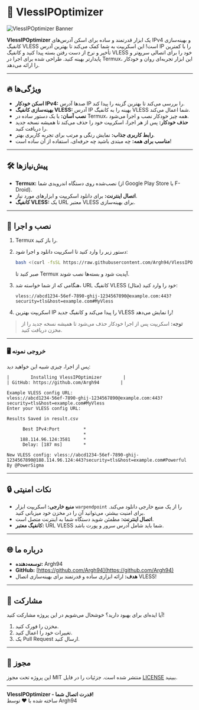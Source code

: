 # 🌟 VlessIPOptimizer

![VlessIPOptimizer Banner](https://via.placeholder.com/1200x400.png?text=VlessIPOptimizer+-+Power+Your+Connection)

**VlessIPOptimizer** یک ابزار قدرتمند و ساده برای اسکن آدرس‌های IPv4 و بهینه‌سازی کانفیگ VLESS است! این اسکریپت به شما کمک می‌کند تا بهترین آدرس IP را با کمترین تأخیر و نرخ از دست رفتن بسته پیدا کنید و کانفیگ VLESS خود را برای اتصالی سریع‌تر و پایدارتر بهینه کنید. طراحی شده برای اجرا در Termux، این ابزار تجربه‌ای روان و خودکار را ارائه می‌دهد.

---

## 🔥 ویژگی‌ها

- **اسکن خودکار IPv4:** صدها آدرس IP را بررسی می‌کند تا بهترین گزینه را پیدا کند.
- **بهینه‌سازی کانفیگ VLESS:** آدرس IP بهینه را به کانفیگ VLESS شما اعمال می‌کند.
- **نصب آسان:** با یک دستور ساده در Termux، همه چیز خودکار نصب و اجرا می‌شود.
- **حذف خودکار:** پس از هر اجرا، اسکریپت خود را حذف می‌کند تا همیشه نسخه جدید را دریافت کنید.
- **رابط کاربری جذاب:** نمایش رنگی و مرتب برای تجربه کاربری بهتر.
- **مناسب برای همه:** چه مبتدی باشید چه حرفه‌ای، استفاده از آن ساده است!

---

## 🛠️ پیش‌نیازها

- **Termux:** نصب‌شده روی دستگاه اندرویدی شما (از Google Play Store یا F-Droid).
- **اتصال اینترنت:** برای دانلود اسکریپت و ابزارهای مورد نیاز.
- **کانفیگ VLESS:** یک URL معتبر VLESS برای بهینه‌سازی.

---

## 🚀 نصب و اجرا

1. Termux را باز کنید.
2. دستور زیر را وارد کنید تا اسکریپت دانلود و اجرا شود:

   ```bash
   bash <(curl -fsSL https://raw.githubusercontent.com/Argh94/VlessIPOptimizer/main/install.sh)
   ```

   صبر کنید تا Termux آپدیت شود و بسته‌ها نصب شوند.

3. هنگامی که از شما خواسته شد، URL کانفیگ VLESS خود را وارد کنید (مثال):

   ```
   vless://abcd1234-56ef-7890-ghij-1234567890@example.com:443?security=tls&host=example.com#MyVless
   ```

4. اسکریپت بهترین IP را پیدا می‌کند و کانفیگ جدید VLESS را نمایش می‌دهد!

> **توجه:** اسکریپت پس از اجرا خودکار حذف می‌شود تا همیشه نسخه جدید را از مخزن دریافت کنید.

---

### 🖥️ خروجی نمونه

پس از اجرا، چیزی شبیه این خواهید دید:

```
|        Installing VlessIPOptimizer        |
| GitHub: https://github.com/Argh94        |

Example VLESS config URL:
vless://abcd1234-56ef-7890-ghij-1234567890@example.com:443?security=tls&host=example.com#MyVless
Enter your VLESS config URL:

Results Saved in result.csv

      Best IPv4:Port         *
                             *
     188.114.96.124:3581     *
      Delay: [187 ms]        *

New VLESS config: vless://abcd1234-56ef-7890-ghij-1234567890@188.114.96.124:443?security=tls&host=example.com#Powerful By @PowerSigma
```

---

## 🔒 نکات امنیتی

- **منبع خارجی:** اسکریپت ابزار `warpendpoint` را از یک منبع خارجی دانلود می‌کند. برای امنیت بیشتر، می‌توانید آن را در مخزن خود میزبانی کنید.
- **اتصال اینترنت:** مطمئن شوید دستگاه شما به اینترنت متصل است.
- **کانفیگ معتبر:** URL VLESS شما باید شامل آدرس سرور و پورت باشد.

---

## 🌐 درباره ما

- **توسعه‌دهنده:** Argh94
- **GitHub:** [https://github.com/Argh94](https://github.com/Argh94)
- **هدف:** ارائه ابزاری ساده و قدرتمند برای بهینه‌سازی اتصال VLESS!

---

## 🤝 مشارکت

آیا ایده‌ای برای بهبود دارید؟ خوشحال می‌شویم در این پروژه مشارکت کنید!

1. مخزن را فورک کنید.
2. تغییرات خود را اعمال کنید.
3. یک Pull Request ارسال کنید.

---

## 📜 مجوز

این پروژه تحت مجوز MIT منتشر شده است. جزئیات را در فایل [LICENSE](LICENSE) ببینید.

---

**VlessIPOptimizer - قدرت اتصال شما!**  
ساخته شده با ❤️ توسط Argh94
